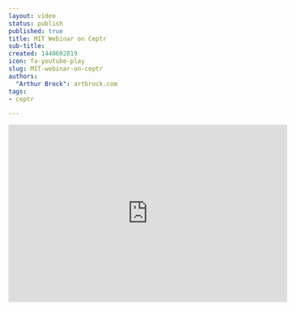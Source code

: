 ```yaml
---
layout: video
status: publish
published: true
title: MIT Webinar on Ceptr
sub-title:
created: 1440602819
icon: fa-youtube-play
slug: MIT-webinar-on-ceptr
authors:
  "Arthur Brock": artbrock.com
tags:
- ceptr

---
```

<p><iframe allowfullscreen="" frameborder="0" height="350" src="https://www.youtube.com/embed/3Db-8lD1lNA" width="550"></iframe></p>
